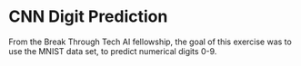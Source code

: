 # CNN Digit Prediction

From the Break Through Tech AI fellowship, the goal of this exercise was to use the MNIST data set, to predict numerical digits 0-9.
